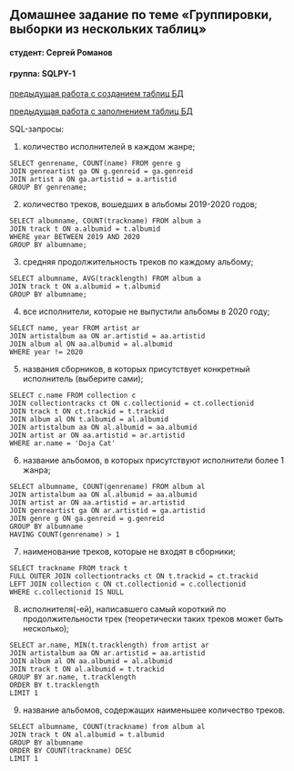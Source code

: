 ## Домашнее задание по теме «Группировки, выборки из нескольких таблиц»
#### студент: Сергей Романов

#### группа: SQLPY-1

[предыдущая работа с созданием таблиц БД](https://github.com/romauov/SQLPY-1--DB-design-and-queries)

[предыдущая работа с заполнением таблиц БД](https://github.com/romauov/SQLPY-1--BD-filling-in)


SQL-запросы:

1. количество исполнителей в каждом жанре;
```
SELECT genrename, COUNT(name) FROM genre g
JOIN genreartist ga ON g.genreid = ga.genreid
JOIN artist a ON ga.artistid = a.artistid
GROUP BY genrename;
```
2. количество треков, вошедших в альбомы 2019-2020 годов;
```
SELECT albumname, COUNT(trackname) FROM album a
JOIN track t ON a.albumid = t.albumid
WHERE year BETWEEN 2019 AND 2020
GROUP BY albumname;
```
3. средняя продолжительность треков по каждому альбому;
```
SELECT albumname, AVG(tracklength) FROM album a
JOIN track t ON a.albumid = t.albumid
GROUP BY albumname;
```
4. все исполнители, которые не выпустили альбомы в 2020 году;
```
SELECT name, year FROM artist ar
JOIN artistalbum aa ON ar.artistid = aa.artistid
JOIN album al ON aa.albumid = al.albumid
WHERE year != 2020
```
5. названия сборников, в которых присутствует конкретный исполнитель (выберите сами);
```
SELECT c.name FROM collection c
JOIN collectiontracks ct ON c.collectionid = ct.collectionid
JOIN track t ON ct.trackid = t.trackid
JOIN album al ON t.albumid = al.albumid
JOIN artistalbum aa ON al.albumid = aa.albumid
JOIN artist ar ON aa.artistid = ar.artistid
WHERE ar.name = 'Doja Cat'
```
6. название альбомов, в которых присутствуют исполнители более 1 жанра;
```
SELECT albumname, COUNT(genrename) FROM album al
JOIN artistalbum aa ON al.albumid = aa.albumid
JOIN artist ar ON aa.artistid = ar.artistid
JOIN genreartist ga ON ar.artistid = ga.artistid
JOIN genre g ON ga.genreid = g.genreid
GROUP BY albumname
HAVING COUNT(genrename) > 1
```
7. наименование треков, которые не входят в сборники;
```
SELECT trackname FROM track t
FULL OUTER JOIN collectiontracks ct ON t.trackid = ct.trackid
LEFT JOIN collection c ON ct.collectionid = c.collectionid
WHERE c.collectionid IS NULL
```
8. исполнителя(-ей), написавшего самый короткий по продолжительности трек (теоретически таких треков может быть несколько);
```
SELECT ar.name, MIN(t.tracklength) from artist ar
JOIN artistalbum aa ON ar.artistid = aa.artistid
JOIN album al ON aa.albumid = al.albumid
JOIN track t ON al.albumid = t.trackid
GROUP BY ar.name, t.tracklength
ORDER BY t.tracklength
LIMIT 1
```
9. название альбомов, содержащих наименьшее количество треков.
```
SELECT albumname, COUNT(trackname) from album al
JOIN track t ON al.albumid = t.albumid
GROUP BY albumname
ORDER BY COUNT(trackname) DESC
LIMIT 1
```







	
